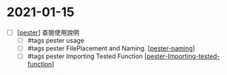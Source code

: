 # 2021-01-15

- [ ] [[pester]] 查閱使用說明
    - [ ] #tags pester usage
    - [ ] #tags pester FilePlacement and Naming. [[pester-naming]]
    - [ ] #tags pester Importing Tested Function [[pester-Importing-tested-function]]

[//begin]: # "Autogenerated link references for markdown compatibility"
[pester]: ../../develop/language/Powershell/testing/pester.md "Pester"
[pester-naming]: ../../develop/language/Powershell/testing/pester-naming.md "Pester Naming"
[pester-Importing-tested-function]: pester-importing-tested-function.md "Pester Importing Tested Function"
[//end]: # "Autogenerated link references"